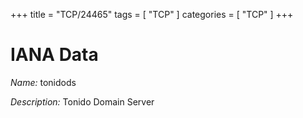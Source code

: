 +++
title = "TCP/24465"
tags = [ "TCP" ]
categories = [ "TCP" ]
+++

# IANA Data

_Name:_ tonidods

_Description:_ Tonido Domain Server

